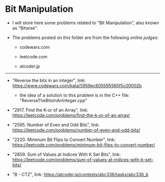 # Bit Manipulation  

* I will store here some problems related to "Bit Manipulation", also known as "Bitwise".  

* The problems posted on this folder are from the following *online judges*:  

    - codewars.com  

    - leetcode.com  

    - atcoder.jp  

---

- "Reverse the bits in an integer", link: https://www.codewars.com/kata/5959ec605595565f5c00002b  

    - the idea of a solution to this problem is in the C++ file: "ReverseTheBitsInAnInteger.cpp"  

- "2917. Find the K-or of an Array", link: https://leetcode.com/problems/find-the-k-or-of-an-array/  

- "2595. Number of Even and Odd Bits", link: https://leetcode.com/problems/number-of-even-and-odd-bits/  

- "2220. Minimum Bit Flips to Convert Number", link: https://leetcode.com/problems/minimum-bit-flips-to-convert-number/  

- "2859. Sum of Values at Indices With K Set Bits", link: https://leetcode.com/problems/sum-of-values-at-indices-with-k-set-bits/  

- "B - CTZ", link: https://atcoder.jp/contests/abc336/tasks/abc336_b  